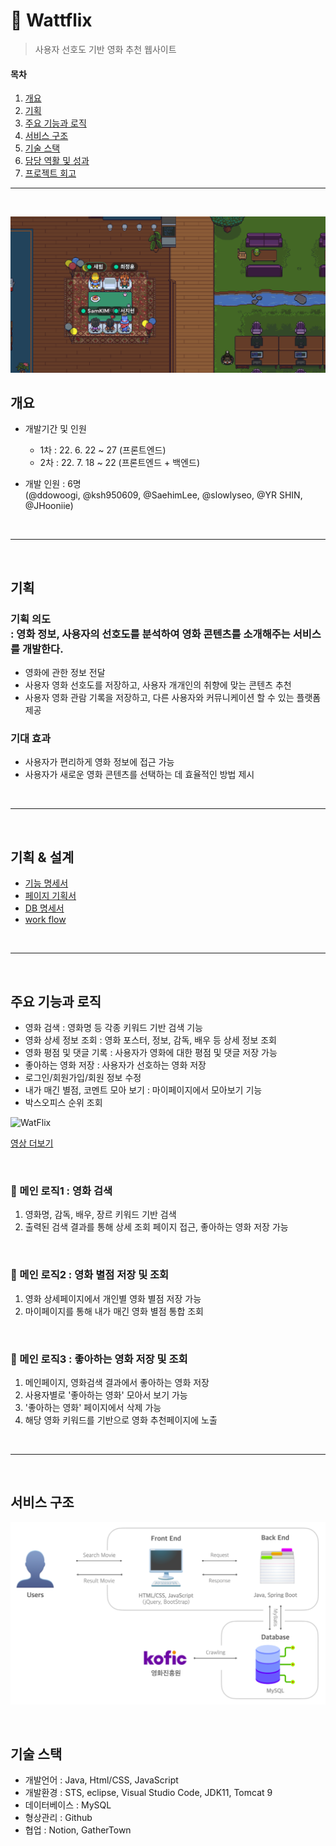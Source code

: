 # 🍿 Wattflix

> 사용자 선호도 기반 영화 추천 웹사이트

#### 목차

1. [개요](#개요)
2. [기획](#기획)
3. [주요 기능과 로직](#주요-기능과-로직)
4. [서비스 구조](#서비스-구조)
5. [기술 스택](#기술-스택)
6. [담당 역활 및 성과](#담당-역할-및-성과)
7. [프로젝트 회고](#프로젝트-회고)

---

<br>

![](readme_assets/gethertown.png)

## 개요

- 개발기간 및 인원
  - 1차 : 22. 6. 22 ~ 27 (프론트엔드)
  - 2차 : 22. 7. 18 ~ 22 (프론트엔드 + 백엔드)

- 개발 인원 : 6명<br>
  (@ddowoogi, @ksh950609, @SaehimLee, @slowlyseo, @YR SHIN, @JHooniie)

<br>

---

<br>

## 기획

### 기획 의도<br> : 영화 정보, 사용자의 선호도를 분석하여 영화 콘텐츠를 소개해주는 서비스를 개발한다.

- 영화에 관한 정보 전달
- 사용자 영화 선호도를 저장하고, 사용자 개개인의 취향에 맞는 콘텐츠 추천
- 사용자 영화 관람 기록을 저장하고, 다른 사용자와 커뮤니케이션 할 수 있는 플랫폼 제공

### 기대 효과

- 사용자가 편리하게 영화 정보에 접근 가능
- 사용자가 새로운 영화 콘텐츠를 선택하는 데 효율적인 방법 제시

<br>

---

<br>

## 기획 & 설계

- [기능 명세서](https://www.notion.so/saehim/04c2d031096b497f976ccb22a97619db)
- [페이지 기획서](https://whimsical.com/wattflix-TLM6JwRAMdSt9bEB4PFwvA)
- [DB 명세서](https://www.notion.so/saehim/DB-3da90124c57240b88479a3cdbdc14678)
- [work flow](https://miro.com/welcomeonboard/dkdKVHRNdjJTRVl1REZRZWsyeUl6SWpFeUM5UEkwa2xhaE45TkowSFRPSTJtdXpmb091VDFCd2Mzemd5RHJxc3wzNDU4NzY0NTI5NTk0ODMwNjk3?share_link_id=39786382272)

<br>

---

<br>

## 주요 기능과 로직

- 영화 검색 : 영화명 등 각종 키워드 기반 검색 기능
- 영화 상세 정보 조회 : 영화 포스터, 정보, 감독, 배우 등 상세 정보 조회
- 영화 평점 및 댓글 기록 : 사용자가 영화에 대한 평점 및 댓글 저장 가능
- 좋아하는 영화 저장 : 사용자가 선호하는 영화 저장
- 로그인/회원가입/회원 정보 수정
- 내가 매긴 별점, 코멘트 모아 보기 : 마이페이지에서 모아보기 기능
- 박스오피스 순위 조회

![WatFlix](readme_assets/WattFlix.gif)

[영상 더보기](https://s3.us-west-2.amazonaws.com/secure.notion-static.com/c889c63e-4d0b-4edb-9b09-97a38f577261/WattFlix_-_Chrome_2022-07-31_23-49-54_YouTube.mp4?X-Amz-Algorithm=AWS4-HMAC-SHA256&X-Amz-Content-Sha256=UNSIGNED-PAYLOAD&X-Amz-Credential=AKIAT73L2G45EIPT3X45%2F20220731%2Fus-west-2%2Fs3%2Faws4_request&X-Amz-Date=20220731T151819Z&X-Amz-Expires=86400&X-Amz-Signature=b57f00663d12d8b41ebf91e1dd5d0690ddfd60cbc7d05c3e14f5ced461d7e5d4&X-Amz-SignedHeaders=host&response-content-disposition=filename%20%3D%22WattFlix%2520-%2520Chrome%25202022-07-31%252023-49-54_YouTube.mp4%22&x-id=GetObject)

<br>

### 🚩 메인 로직1 : 영화 검색

1. 영화명, 감독, 배우, 장르 키워드 기반 검색
2. 출력된 검색 결과를 통해 상세 조회 페이지 접근, 좋아하는 영화 저장 가능

<br>

### 🚩 메인 로직2 : 영화 별점 저장 및 조회

1. 영화 상세페이지에서 개인별 영화 별점 저장 가능
2. 마이페이지를 통해 내가 매긴 영화 별점 통합 조회

<br>

### 🚩 메인 로직3 : 좋아하는 영화 저장 및 조회

1. 메인페이지, 영화검색 결과에서 좋아하는 영화 저장
2. 사용자별로 '좋아하는 영화' 모아서 보기 가능
3. '좋아하는 영화' 페이지에서 삭제 가능
4. 해당 영화 키워드를 기반으로 영화 추천페이지에 노출

<br>

---

<br>

## 서비스 구조

![](readme_assets/service-structure.png)

<br>

## 기술 스택

- 개발언어 : Java, Html/CSS, JavaScript
- 개발환경 : STS, eclipse, Visual Studio Code, JDK11, Tomcat 9
- 데이터베이스 : MySQL
- 형상관리 : Github
- 협업 : Notion, GatherTown

<br>

